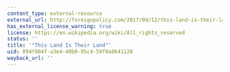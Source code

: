 ```yaml
---
content_type: external-resource
external_url: http://foreignpolicy.com/2017/09/12/this-land-is-their-land-america-europe-fear-of-migrants-trump/
has_external_license_warning: true
license: https://en.wikipedia.org/wiki/All_rights_reserved
status: ''
title: '"This Land Is Their Land"'
uid: 894f804f-a3e4-40b0-95c4-59f9a8641120
wayback_url: ''
---
```

